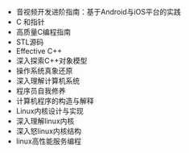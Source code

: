 - 音视频开发进阶指南：基于Android与iOS平台的实践
- C 和指针
- 高质量C编程指南
- STL源码
- Effective C++
- 深入探索C++对象模型
- 操作系统真象还原
- 深入理解计算机系统
- 程序员自我修养
- 计算机程序的构造与解释
- Linux内核设计与实现
- 深入理解linux内核
- 深入怒linux内核结构
- linux高性能服务编程